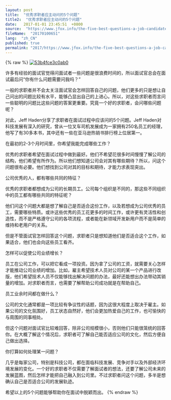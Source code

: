 ```yaml
---
layout: post
title:  "优秀求职者应主动问的5个问题"
title2:  "优秀求职者应主动问的5个问题"
date:   2017-01-01 23:45:51  +0800
source:  "https://www.jfox.info/the-five-best-questions-a-job-candidate-can-ask.html"
fileName:  "20170100651"
lang:  "zh_CN"
published: true
permalink: "2017/https://www.jfox.info/the-five-best-questions-a-job-candidate-can-ask.html"
---
```

{% raw %}
[![53b4fce3c0ab0](http://www.jfox.info/wp-content/uploads/2014/07/53b4fce3c0ab0.jpg)](https://www.jfox.info/go.php?url=http://www.jfox.info/wp-content/uploads/2014/07/53b4fce3c0ab0.jpg)

许多有经验的面试官觉得问面试者一些问题是很浪费时间的，所以面试官总会在面试最后问“你有什么问题需要问我吗？”

一般的求职者并不会太关注面试官会怎样回答自己的问题，他们更多的只是想让自己问出的问题比较有水平，能够凸显出自己的上进心。所以，对这些求职者而言问一些聪明的问题比这些问题的答案更重要。究竟一个好的求职者，会问哪些问题呢？

对此，Jeff Haden分享了求职者在面试过程中应该问的5个问题。Jeff Haden对科技发展有深入的研究，曾从一位叉车司机发展成为一家拥有250名员工的经理，他写了有30多本书，其中还有一些在亚马逊热销书排行榜上位居第一。

在最初的2-3个月时间里，你希望我能完成哪些工作？

优秀的求职者希望在面试过程中做到最好。他们不希望花很多时间慢慢了解公司的结构，他们希望有所作为。所以他们想知道公司会对其有哪些期待？所以，问这个问题很有必要。他们想找到公司对其的目标和期待，才能力求表现突出。

公司优秀的人，都有哪些共同的特征？

优秀的求职者都想成为公司的长期员工。公司每个组织是不同的，那这些不同组织中的员工都有哪些共同的特征呢？

他们问这个问题大都是想了解自己是否适合这份工作，以及若想成为公司优秀的员工，需要哪些特质。或许这些优秀的员工花更多的时间工作，或许更有灵活性和创造性，而不是严格遵守公司的各项流程，或者能在新领域开发新用户而不是简单的维持和老用户的关系。

但是不管面试官怎样回答这个问题，求职者只是想知道他们是否适合这个工作，如果适合，他们也会向这些员工看齐。

怎样可以促使公司业绩增长？

员工在公司工作，可以把它看成一项投资。因为拿了公司的工资，就需要关心怎样才能推动公司业绩的增加。比如，雇主希望技术人员对公司的某一个产品进行改版，他们希望技术人员不仅能够找出解决问题的办法，最好还能想出办法带动其销量的增加。对求职者而言，也需要了解帮助公司成功就是在帮助自己。

员工业余时间都在做什么？

公司的文化通常都是一项比较有争议性的话题，因为这很大程度上取决于雇主。如果公司的文化氛围好，员工状态自然好，他们会更加热爱自己的工作，也可愉快的与周围的同事相处。

但这个问题对面试官比较难回答，除非公司规模很小，否则他们只能很笼统的回答你。在大概了解这个情况后，求职者可了解自己能否适应公司的文化，然后方便自己做出选择。

你打算如何处理某一问题？

几乎是每家公司，特别是科技公司，都在面临科技发展、竞争对手以及外部经济环境发展的变化。一个好的求职者不仅需要了解面试者的想法，还要了解公司未来的发展蓝图，然后怎样才能把自己融入到公司里。不过求职者问这个问题，多半是想确认自己是否适合公司的发展轨迹。

希望以上的5个问题能够帮助你在面试中脱颖而出。
{% endraw %}
